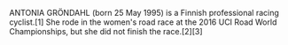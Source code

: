 ANTONIA GRÖNDAHL (born 25 May 1995) is a Finnish professional racing cyclist.[1] She rode in the women's road race at the 2016 UCI Road World Championships, but she did not finish the race.[2][3]
